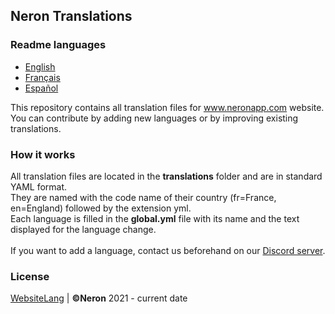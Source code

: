 ## Neron Translations

### Readme languages
* [English](https://github.com/NeronApp/WebsiteLang/blob/main/README.md)
* [Français](https://github.com/NeronApp/WebsiteLang/blob/main/READMEFR.md)
* [Español](https://github.com/NeronApp/WebsiteLang/blob/main/READMEES.md)

This repository contains all translation files for www.neronapp.com website.
<br>
You can contribute by adding new languages or by improving existing translations.

### How it works

All translation files are located in the **translations** folder and are in standard YAML format.
<br>
They are named with the code name of their country (fr=France, en=England) followed by the extension yml.
<br>
Each language is filled in the **global.yml** file with its name and the text displayed for the language change.
<br>
<br>
If you want to add a language, contact us beforehand on our [Discord server](https://discord.neronapp.com).

### License
[WebsiteLang](https://github.com/NeronApp/WebsiteLang) | **©Neron** 2021 - current date